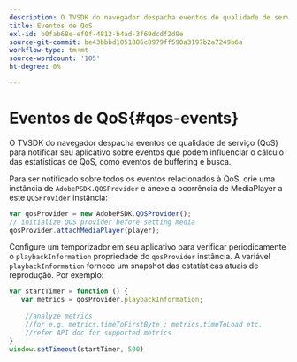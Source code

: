 ```yaml
---
description: O TVSDK do navegador despacha eventos de qualidade de serviço (QoS) para notificar seu aplicativo sobre eventos que podem influenciar o cálculo das estatísticas de QoS, como eventos de buffering e busca.
title: Eventos de QoS
exl-id: b0fab68e-ef0f-4812-b4ad-3f69dcdf2d9e
source-git-commit: be43bbbd1051886c8979ff590a3197b2a7249b6a
workflow-type: tm+mt
source-wordcount: '105'
ht-degree: 0%

---
```


# Eventos de QoS{#qos-events}

O TVSDK do navegador despacha eventos de qualidade de serviço (QoS) para notificar seu aplicativo sobre eventos que podem influenciar o cálculo das estatísticas de QoS, como eventos de buffering e busca.

Para ser notificado sobre todos os eventos relacionados à QoS, crie uma instância de `AdobePSDK.QOSProvider` e anexe a ocorrência de MediaPlayer a este `QOSProvider` instância:

```js
var qosProvider = new AdobePSDK.QOSProvider(); 
// initialize QOS provider before setting media  
qosProvider.attachMediaPlayer(player);
```

Configure um temporizador em seu aplicativo para verificar periodicamente o `playbackInformation` propriedade do `qosProvider` instância. A variável `playbackInformation` fornece um snapshot das estatísticas atuais de reprodução. Por exemplo:

```js
var startTimer = function () { 
   var metrics = qosProvider.playbackInformation; 
 
    //analyze metrics 
    //for e.g. metrics.timeToFirstByte ; metrics.timeToLoad etc.  
    //refer API doc for supported metrics  
} 
window.setTimeout(startTimer, 500) 
```
